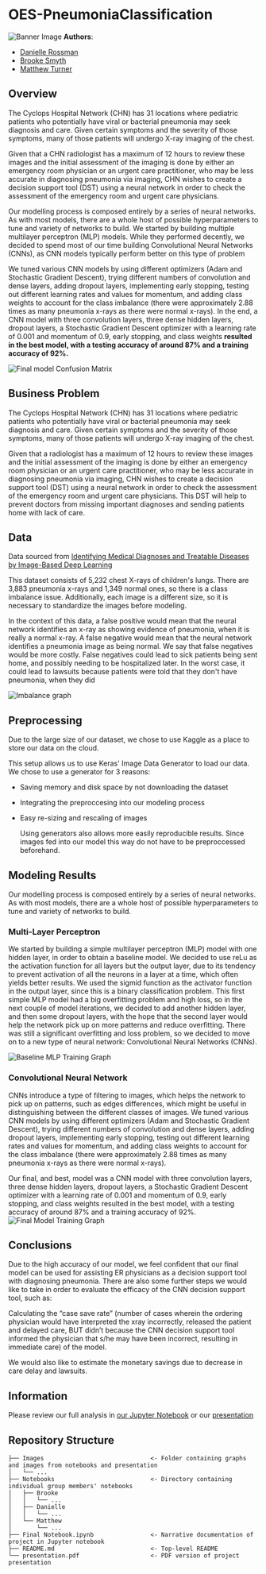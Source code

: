 
# OES-PneumoniaClassification
![Banner Image](https://github.com/austint1121/OES-PneumoniaClassification/blob/main/Images/banner_Image.jpg)
**Authors**:

- [Danielle Rossman](https://github.com/dmrossm)
- [Brooke Smyth](https://github.com/brooke57)
- [Matthew Turner](https://github.com/austint1121)


## Overview

The Cyclops Hospital Network (CHN)  has 31 locations where pediatric patients who potentially have viral or bacterial
pneumonia may seek diagnosis and care. Given certain symptoms and the severity of those symptoms, many of those patients
will undergo X-ray imaging of the chest.

Given that a CHN radiologist has a maximum of 12 hours to review these images and the initial
assessment of the imaging is done by either an emergency room physician or an urgent care practitioner, who may be less
accurate in diagnosing pneumonia via imaging, CHN wishes to create a decision support tool (DST) using a neural network
in order to check the assessment of the emergency room and urgent care physicians.

Our modelling process is composed entirely by a series of neural networks. As with most models, there
are a whole host of possible hyperparameters to tune and variety of networks to build. We started by building multiple
multilayer perceptron (MLP) models. While they performed decently, we decided to spend most of our time building
Convolutional Neural Networks (CNNs), as CNN models typically perform better on this type of problem

 We tuned various CNN models by using different optimizers (Adam and Stochastic Gradient Descent),
trying different numbers of convolution and dense layers, adding dropout layers, implementing early stopping, testing
out different learning rates and values for momentum, and adding class weights to account for the class imbalance (there
were approximately 2.88 times as many pneumonia x-rays as there were normal x-rays). In the end, a CNN model with three
convolution layers, three dense hidden layers, dropout layers, a Stochastic Gradient Descent optimizer with a learning
rate of 0.001 and momentum of 0.9, early stopping, and class weights **resulted in the best model, with a testing accuracy
of around 87% and a training accuracy of 92%.**

![Final model Confusion Matrix](https://github.com/austint1121/OES-PneumoniaClassification/blob/main/Images/final_conf_matrix.png)

## Business Problem

The Cyclops Hospital Network (CHN)  has 31 locations where pediatric patients who potentially have viral or bacterial
pneumonia may seek diagnosis and care. Given certain symptoms and the severity of those symptoms, many of those patients
will undergo X-ray imaging of the chest.

Given that a radiologist has a maximum of 12 hours to review these images and the initial
assessment of the imaging is done by either an emergency room physician or an urgent care practitioner, who may be less
accurate in diagnosing pneumonia via imaging, CHN wishes to create a decision support tool (DST) using a neural network
in order to check the assessment of the emergency room and urgent care physicians. This DST will help to prevent doctors
from missing important diagnoses and sending patients home with lack of care.


## Data
Data sourced from [Identifying Medical Diagnoses and Treatable Diseases by Image-Based Deep Learning](https://www.cell.com/cell/fulltext/S0092-8674(18)30154-5)

This dataset consists of 5,232 chest X-rays of children's lungs. There are 3,883 pneumonia x-rays and 1,349 normal ones,
so there is a class imbalance issue. Additionally, each image is a different size, so it is necessary to standardize the
images before modeling.

In the context of this data, a false positive would mean that the neural network identifies an x-ray as showing evidence
of pneumonia, when it is really a normal x-ray. A false negative would mean that the neural network identifies a
pneumonia image as being normal. We say that false negatives would be more costly. False negatives could lead to sick
patients being sent home, and possibly needing to be hospitalized later. In the worst case, it could lead to lawsuits
because patients were told that they don't have pneumonia, when they did

![Imbalance graph](https://github.com/austint1121/OES-PneumoniaClassification/blob/main/Images/class_imbalance.png)

## Preprocessing

Due to the large size of our dataset, we chose to use Kaggle as a place to store our data on the cloud.

This setup allows us to use Keras' Image Data Generator to load our data. We chose to use a generator for 3 reasons:
- Saving memory and disk space by not downloading the dataset
- Integrating the preproccesing into our modeling process
- Easy re-sizing and rescaling of images


  Using generators also allows more easily reproducible results. Since images fed into our model this way do not have to be preproccessed beforehand.


## Modeling Results

Our modelling process is composed entirely by a series of neural networks. As with most models, there are a whole host
of possible hyperparameters to tune and variety of networks to build.

### Multi-Layer Perceptron
We started by building a simple multilayer
perceptron (MLP) model with one hidden layer, in order to obtain a baseline model. We decided to use reLu as the
activation function for all layers but the output layer, due to its tendency to prevent activation of all the neurons in
a layer at a time, which often yields better results. We used the sigmid function as the activator function in the
output layer, since this is a binary classification problem. This first simple MLP model had a big overfitting problem
and high loss, so in the next couple of model iterations, we decided to add another hidden layer, and then some dropout
layers, with the hope that the second layer would help the network pick up on more patterns and reduce overfitting.
There was still a significant overfitting and loss problem, so we decided to move on to a new type of neural network:
Convolutional Neural Networks (CNNs).

![Baseline MLP Training Graph](https://github.com/austint1121/OES-PneumoniaClassification/blob/main/Images/simple_mlp.png)

### Convolutional Neural Network
CNNs introduce a type of filtering to images, which helps the network to pick up
on patterns, such as edges differences, which might be useful in distinguishing between the different classes of images.
We tuned various CNN models by using different optimizers (Adam and Stochastic Gradient Descent), trying different
numbers of convolution and dense layers, adding dropout layers, implementing early stopping, testing out different
learning rates and values for momentum, and adding class weights to account for the class imbalance (there were
approximately 2.88 times as many pneumonia x-rays as there were normal x-rays).

Our final, and best, model was a CNN model with three convolution layers, three dense hidden layers, dropout layers, a
Stochastic Gradient Descent optimizer with a learning rate of 0.001 and momentum of 0.9, early stopping, and class
weights resulted in the best model, with a testing accuracy of around 87% and a training accuracy of 92%.
![Final Model Training Graph](https://github.com/austint1121/OES-PneumoniaClassification/blob/main/Images/final_model_line.png)
## Conclusions
Due to the high accuracy of our model, we feel confident that our final model can be used for assisting ER physicians as a decision support tool with diagnosing
pneumonia. There are also some further steps we would like to take in order to evaluate the efficacy of the CNN decision
support tool, such as:

Calculating the “case save rate” (number of cases wherein the ordering physician would have
interpreted the xray incorrectly, released the patient and delayed care, BUT didn’t because the CNN decision support
tool informed the physician that s/he may have been incorrect, resulting in immediate care) of the model.

We would also like to estimate the monetary savings due to decrease in care delay and lawsuits.

## Information

Please review our full analysis in [our Jupyter Notebook]()
or our [presentation](https://github.com/austint1121/OES-PneumoniaClassification/blob/main/OES%20Pneumonia%20Classification.pdf)

## Repository Structure

```
├── Images                              <- Folder containing graphs and images from notebooks and presentation
│   └── ...
├── Notebooks                           <- Directory containing individual group members' notebooks
│   ├── Brooke                  
│   │   └── ...
│   ├── Danielle              
│   │   └── ...
│   └── Matthew                  
│       └── ...
├── Final Notebook.ipynb                <- Narrative documentation of project in Jupyter notebook
├── README.md                           <- Top-level README
└── presentation.pdf                    <- PDF version of project presentation
``` 




